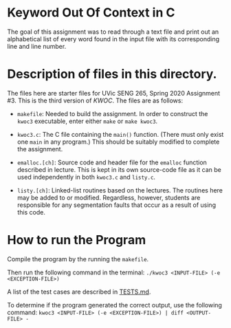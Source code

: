 # Keyword Out Of Context in C

The goal of this assignment was to read through a text file and print out an alphabetical list of every word found in the input file with its corresponding line and line number. 

# Description of files in this directory.

The files here are starter files for UVic SENG 265, Spring 2020
Assignment #3. This is the third version of _KWOC_. The files are
as follows:

* ```makefile```: Needed to build the assignment. In order to
construct the ```kwoc3``` executable, enter either ```make``` or
```make kwoc3```.

* ```kwoc3.c```: The C file containing the ```main()``` function.
(There must only exist one ```main``` in any program.)  This should be
suitably modified to complete the assignment.

* ```emalloc.[ch]```: Source code and header file for the
```emalloc``` function described in lecture. This is kept in its own
source-code file as it can be used independently in both
```kwoc3.c``` and ```listy.c```.

* ```listy.[ch]```: Linked-list routines based on the lectures. The
routines here may be added to or modified. Regardless, however,
students are responsible for any segmentation faults that occur as a
result of using this code.

# How to run the Program

Compile the program by the running the `makefile`. 

Then run the following command in the terminal: `./kwoc3 <INPUT-FILE> (-e <EXCEPTION-FILE>)`

A list of the test cases are described in [TESTS.md](./TESTS.md).

To determine if the program generated the correct output, use the following command: `kwoc3 <INPUT-FILE> (-e <EXCEPTION-FILE>) | diff <OUTPUT-FILE> -`
